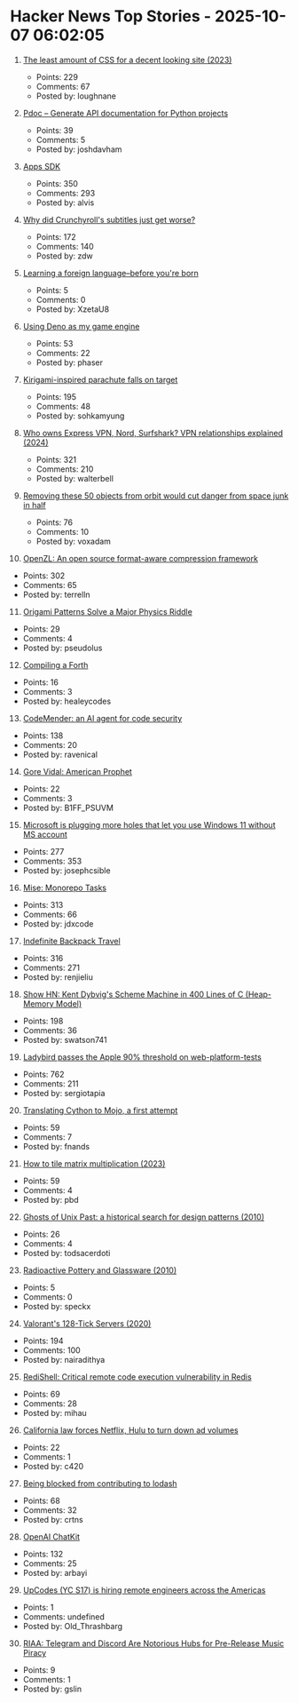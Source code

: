# Hacker News Top Stories - 2025-10-07 06:02:05

1. [The least amount of CSS for a decent looking site (2023)](https://thecascade.dev/article/least-amount-of-css/)
   - Points: 229
   - Comments: 67
   - Posted by: loughnane

2. [Pdoc – Generate API documentation for Python projects](https://pdoc.dev/)
   - Points: 39
   - Comments: 5
   - Posted by: joshdavham

3. [Apps SDK](https://developers.openai.com/apps-sdk/)
   - Points: 350
   - Comments: 293
   - Posted by: alvis

4. [Why did Crunchyroll's subtitles just get worse?](https://animebythenumbers.substack.com/p/worse-crunchyroll-subtitles)
   - Points: 172
   - Comments: 140
   - Posted by: zdw

5. [Learning a foreign language–before you're born](https://nouvelles.umontreal.ca/en/article/2025/10/03/learning-a-foreign-language-before-you-re-born)
   - Points: 5
   - Comments: 0
   - Posted by: XzetaU8

6. [Using Deno as my game engine](https://explodi.tubatuba.net/2025/09/26/using-deno-as-my-game-engine)
   - Points: 53
   - Comments: 22
   - Posted by: phaser

7. [Kirigami-inspired parachute falls on target](https://physicsworld.com/a/kirigami-inspired-parachute-falls-on-target/)
   - Points: 195
   - Comments: 48
   - Posted by: sohkamyung

8. [Who owns Express VPN, Nord, Surfshark? VPN relationships explained (2024)](https://windscribe.com/blog/the-vpn-relationship-map/)
   - Points: 321
   - Comments: 210
   - Posted by: walterbell

9. [Removing these 50 objects from orbit would cut danger from space junk in half](https://arstechnica.com/space/2025/10/everyone-but-china-has-pretty-much-stopped-littering-in-low-earth-orbit/)
   - Points: 76
   - Comments: 10
   - Posted by: voxadam

10. [OpenZL: An open source format-aware compression framework](https://engineering.fb.com/2025/10/06/developer-tools/openzl-open-source-format-aware-compression-framework/)
   - Points: 302
   - Comments: 65
   - Posted by: terrelln

11. [Origami Patterns Solve a Major Physics Riddle](https://www.quantamagazine.org/origami-patterns-solve-a-major-physics-riddle-20251006/)
   - Points: 29
   - Comments: 4
   - Posted by: pseudolus

12. [Compiling a Forth](https://healeycodes.com/compiling-a-forth)
   - Points: 16
   - Comments: 3
   - Posted by: healeycodes

13. [CodeMender: an AI agent for code security](https://deepmind.google/discover/blog/introducing-codemender-an-ai-agent-for-code-security/)
   - Points: 138
   - Comments: 20
   - Posted by: ravenical

14. [Gore Vidal: American Prophet](https://www.newstatesman.com/ideas/2025/10/gore-vidal-american-prophet)
   - Points: 22
   - Comments: 3
   - Posted by: B1FF_PSUVM

15. [Microsoft is plugging more holes that let you use Windows 11 without MS account](https://www.theverge.com/news/793579/microsoft-windows-11-local-account-bypass-workaround-changes)
   - Points: 277
   - Comments: 353
   - Posted by: josephcsible

16. [Mise: Monorepo Tasks](https://github.com/jdx/mise/discussions/6564)
   - Points: 313
   - Comments: 66
   - Posted by: jdxcode

17. [Indefinite Backpack Travel](https://jeremymaluf.com/onebag/)
   - Points: 316
   - Comments: 271
   - Posted by: renjieliu

18. [Show HN: Kent Dybvig's Scheme Machine in 400 Lines of C (Heap-Memory Model)](https://gist.github.com/swatson555/8cc36d8d022d7e5cc44a5edb2c4f7d0b)
   - Points: 198
   - Comments: 36
   - Posted by: swatson741

19. [Ladybird passes the Apple 90% threshold on web-platform-tests](https://twitter.com/awesomekling/status/1974781722953953601)
   - Points: 762
   - Comments: 211
   - Posted by: sergiotapia

20. [Translating Cython to Mojo, a first attempt](https://fnands.com/blog/2025/sklearn-mojo-dbscan-inner/)
   - Points: 59
   - Comments: 7
   - Posted by: fnands

21. [How to tile matrix multiplication (2023)](https://alvinwan.com/how-to-tile-matrix-multiplication/)
   - Points: 59
   - Comments: 4
   - Posted by: pbd

22. [Ghosts of Unix Past: a historical search for design patterns (2010)](https://lwn.net/Articles/411845/)
   - Points: 26
   - Comments: 4
   - Posted by: todsacerdoti

23. [Radioactive Pottery and Glassware (2010)](https://carlwillis.wordpress.com/2010/01/12/nuclear-collection-part-iv/)
   - Points: 5
   - Comments: 0
   - Posted by: speckx

24. [Valorant's 128-Tick Servers (2020)](https://technology.riotgames.com/news/valorants-128-tick-servers)
   - Points: 194
   - Comments: 100
   - Posted by: nairadithya

25. [RediShell: Critical remote code execution vulnerability in Redis](https://www.wiz.io/blog/wiz-research-redis-rce-cve-2025-49844)
   - Points: 69
   - Comments: 28
   - Posted by: mihau

26. [California law forces Netflix, Hulu to turn down ad volumes](https://www.politico.com/news/2025/10/06/dial-it-down-california-forces-netflix-hulu-to-lower-ad-volume-00595663)
   - Points: 22
   - Comments: 1
   - Posted by: c420

27. [Being blocked from contributing to lodash](https://c.ruatta.com/on-being-blocked-from-contributing-to-lodash/)
   - Points: 68
   - Comments: 32
   - Posted by: crtns

28. [OpenAI ChatKit](https://github.com/openai/chatkit-js)
   - Points: 132
   - Comments: 25
   - Posted by: arbayi

29. [UpCodes (YC S17) is hiring remote engineers across the Americas](https://up.codes/careers?utm_source=HN)
   - Points: 1
   - Comments: undefined
   - Posted by: Old_Thrashbarg

30. [RIAA: Telegram and Discord Are Notorious Hubs for Pre-Release Music Piracy](https://torrentfreak.com/riaa-telegram-discord-are-notorious-hubs-for-pre-release-music-piracy/)
   - Points: 9
   - Comments: 1
   - Posted by: gslin

